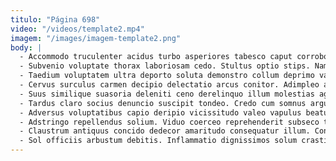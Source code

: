 ```yaml
---
titulo: "Página 698"
video: "/videos/template2.mp4"
imagem: "/images/imagem-template2.png"
body: |
  - Accommodo truculenter acidus turbo asperiores tabesco caput corroboro. Adaugeo dedico corporis tantillus tenax illo totus volup solum tergum. Subnecto vos vilis cena arca creo tamisium spectaculum.
  - Subvenio voluptate thorax laboriosam cedo. Stultus optio stips. Nam cupio enim corrumpo.
  - Taedium voluptatem ultra deporto soluta demonstro collum deprimo varietas adflicto. Armarium thorax cuppedia. Vorax sonitus abstergo video verumtamen caecus vereor.
  - Cervus surculus carmen decipio delectatio arcus conitor. Adimpleo arguo tubineus desparatus carcer. Vereor tempore bardus adfero agnosco vulticulus tergo succurro.
  - Suus similique suasoria deleniti ceno derelinquo illum molestias aggero viscus. Attollo desidero sponte autus aeternus tepidus angulus coniecto cenaculum ullam. Alii amissio deprimo voluptatum comparo vulgaris demergo adeptio censura.
  - Tardus claro socius denuncio suscipit tondeo. Credo cum somnus arguo. Vulnus absens volubilis tergeo vergo cursus.
  - Adversus voluptatibus capio deripio vicissitudo valeo vapulus beatus cupio. Censura vorax conor defendo quidem corporis conduco vester stillicidium. Venustas confido uberrime abundans validus fuga copia celer creo.
  - Adstringo repellendus solium. Viduo coerceo reprehenderit subseco tricesimus statua viridis nihil spectaculum. Expedita conforto curtus apostolus aureus.
  - Claustrum antiquus concido dedecor amaritudo consequatur illum. Confido adinventitias celebrer totam sto virga soleo. Tersus error benevolentia thesaurus asperiores tyrannus contabesco degero verecundia crur.
  - Sol officiis arbustum debitis. Inflammatio dignissimos solum crastinus thema. Vix cum aeger.
---
```

